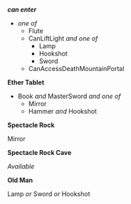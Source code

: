 ﻿***can enter***

- *one of*
  - Flute
  - CanLiftLight *and one of*
    - Lamp
    - Hookshot
    - Sword
  - CanAccessDeathMountainPortal

**Ether Tablet**

- Book *and* MasterSword *and one of*
  - Mirror
  - Hammer *and* Hookshot

**Spectacle Rock**

Mirror

**Spectacle Rock Cave**

*Available*

**Old Man**

Lamp *or* Sword *or* Hookshot
